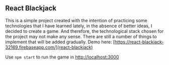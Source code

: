 ## React Blackjack

This is a simple project created with the intention of practicing some technologies that I have learned lately, in the absence of better ideas, I decided to create a game. And therefore, the technological stack chosen for the project may not make any sense.
There are still a number of things to implement that will be added gradually.
Demo here: [https://react-blackjack-32169.firebaseapp.com/](react-blackjack)

Use `npm start` to run the game in [http://localhost:3000](http://localhost:3000)
